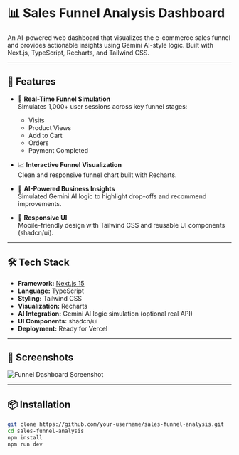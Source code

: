 # 📊 Sales Funnel Analysis Dashboard

An AI-powered web dashboard that visualizes the e-commerce sales funnel and provides actionable insights using Gemini AI-style logic. Built with Next.js, TypeScript, Recharts, and Tailwind CSS.

---

## 🚀 Features

- 🔄 **Real-Time Funnel Simulation**  
  Simulates 1,000+ user sessions across key funnel stages:
  - Visits
  - Product Views
  - Add to Cart
  - Orders
  - Payment Completed

- 📈 **Interactive Funnel Visualization**  
  Clean and responsive funnel chart built with Recharts.

- 🤖 **AI-Powered Business Insights**  
  Simulated Gemini AI logic to highlight drop-offs and recommend improvements.

- 📱 **Responsive UI**  
  Mobile-friendly design with Tailwind CSS and reusable UI components (shadcn/ui).

---

## 🛠️ Tech Stack

- **Framework:** [Next.js 15](https://nextjs.org/)
- **Language:** TypeScript
- **Styling:** Tailwind CSS
- **Visualization:** Recharts
- **AI Integration:** Gemini AI logic simulation (optional real API)
- **UI Components:** shadcn/ui
- **Deployment:** Ready for Vercel

---

## 📸 Screenshots

![Funnel Dashboard Screenshot](https://your-screenshot-link-here.png)

---

## 📦 Installation

```bash
git clone https://github.com/your-username/sales-funnel-analysis.git
cd sales-funnel-analysis
npm install
npm run dev
